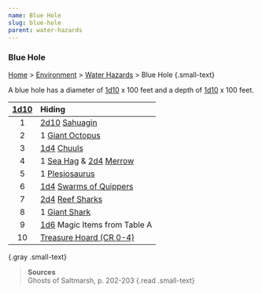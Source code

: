```yaml
---
name: Blue Hole
slug: blue-hole
parent: water-hazards
---
```

### Blue Hole
[Home](dm-operations-center) > [Environment](environment-menu) > [Water Hazards](water-hazards) > Blue Hole {.small-text}

A blue hole has a diameter of [1d10](/roll/1d10) x 100 feet and a depth of [1d10](/roll/1d10) x 100 feet.

| [1d10](/roll/1d10) | Hiding                                                         |
| :----: | :------------------------------------------------------------------------- |
|   1    | [2d10](/roll/2d10) [Sahuagin](/monster/sahuagin)                           |
|   2    | 1 [Giant Octopus](/monster/giant-octopus)                                  |
|   3    | [1d4](/roll/1d4) [Chuuls](/monster/chuul)                                  |
|   4    | 1 [Sea Hag](/monster/sea-hag) & [2d4](/roll/2d4) [Merrow](/monster/merrow) |
|   5    | 1 [Plesiosaurus](/monster/plesiosaurus)                                    |
|   6    | [1d4](/roll/1d4) [Swarms of Quippers](/monster/swarm-of-quippers)          |
|   7    | [2d4](/roll/2d4) [Reef Sharks](/monster/reef-shark)                        |
|   8    | 1 [Giant Shark](/monster/giant-shark)                                      |
|   9    | [1d6](/roll/1d6) Magic Items from Table A                                  |
|   10   | [Treasure Hoard (CR 0-4)](treasure-generator)                              |
{.gray .small-text}

> **Sources** <br/>
> Ghosts of Saltmarsh, p. 202-203
{.read .small-text}
